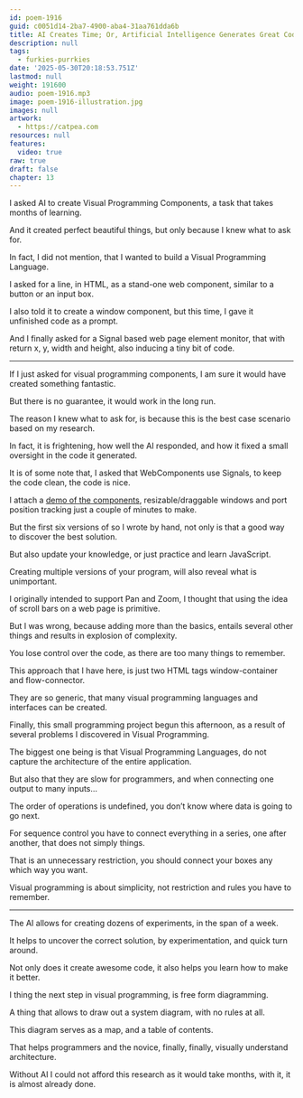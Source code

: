 ```yaml
---
id: poem-1916
guid: c0051d14-2ba7-4900-aba4-31aa761dda6b
title: AI Creates Time; Or, Artificial Intelligence Generates Great Code If You Tell It What To Write
description: null
tags:
  - furkies-purrkies
date: '2025-05-30T20:18:53.751Z'
lastmod: null
weight: 191600
audio: poem-1916.mp3
image: poem-1916-illustration.jpg
images: null
artwork:
  - https://catpea.com
resources: null
features:
  video: true
raw: true
draft: false
chapter: 13
---
```


I asked AI to create Visual Programming Components,
a task that takes months of learning.

And it created perfect beautiful things,
but only because I knew what to ask for.

In fact, I did not mention,
that I wanted to build a Visual Programming Language.

I asked for a line, in HTML,
as a stand-one web component, similar to a button or an input box.

I also told it to create a window component,
but this time, I gave it unfinished code as a prompt.

And I finally asked for a Signal based web page element monitor,
that with return x, y, width and height, also inducing a tiny bit of code.


---

If I just asked for visual programming components,
I am sure it would have created something fantastic.

But there is no guarantee,
it would work in the long run.

The reason I knew what to ask for,
is because this is the best case scenario based on my research.

In fact, it is frightening, how well the AI responded,
and how it fixed a small oversight in the code it generated.

It is of some note that, I asked that WebComponents use Signals,
to keep the code clean, the code is nice.

I attach a [demo of the components][1],
resizable/draggable windows and port position tracking just a couple of minutes to make.

But the first six versions of so I wrote by hand,
not only is that a good way to discover the best solution.

But also update your knowledge,
or just practice and learn JavaScript.

Creating multiple versions of your program,
will also reveal what is unimportant.

I originally intended to support Pan and Zoom,
I thought that using the idea of scroll bars on a web page is primitive.

But I was wrong, because adding more than the basics,
entails several other things and results in explosion of complexity.

You lose control over the code,
as there are too many things to remember.

This approach that I have here,
is just two HTML tags window-container and flow-connector.

They are so generic,
that many visual programming languages and interfaces can be created.

Finally, this small programming project begun this afternoon,
as a result of several problems I discovered in Visual Programming.

The biggest one being is that Visual Programming Languages,
do not capture the architecture of the entire application.

But also that they are slow for programmers,
and when connecting one output to many inputs…

The order of operations is undefined,
you don’t know where data is going to go next.

For sequence control you have to connect everything in a series,
one after another, that does not simply things.

That is an unnecessary restriction,
you should connect your boxes any which way you want.

Visual programming is about simplicity,
not restriction and rules you have to remember.

---

The AI allows for creating dozens of experiments,
in the span of a week.

It helps to uncover the correct solution,
by experimentation, and quick turn around.

Not only does it create awesome code,
it also helps you learn how to make it better.

I thing the next step in visual programming,
is free form diagramming.

A thing that allows to draw out a system diagram,
with no rules at all.

This diagram serves as a map,
and a table of contents.

That helps programmers and the novice,
finally, finally, visually understand architecture.

Without AI I could not afford this research as it would take months,
with it, it is almost already done.

[1]: files/subway.html
